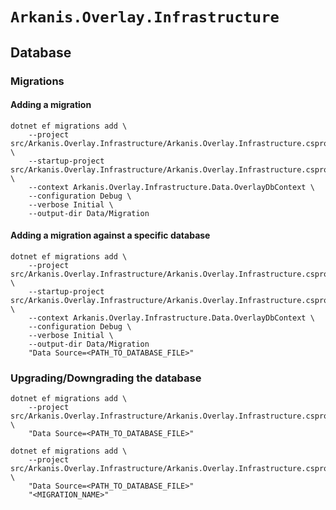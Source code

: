 # `Arkanis.Overlay.Infrastructure`

## Database

### Migrations

#### Adding a migration

```shell
dotnet ef migrations add \
    --project src/Arkanis.Overlay.Infrastructure/Arkanis.Overlay.Infrastructure.csproj \
    --startup-project src/Arkanis.Overlay.Infrastructure/Arkanis.Overlay.Infrastructure.csproj \
    --context Arkanis.Overlay.Infrastructure.Data.OverlayDbContext \
    --configuration Debug \
    --verbose Initial \
    --output-dir Data/Migration
```

#### Adding a migration against a specific database

```shell
dotnet ef migrations add \
    --project src/Arkanis.Overlay.Infrastructure/Arkanis.Overlay.Infrastructure.csproj \
    --startup-project src/Arkanis.Overlay.Infrastructure/Arkanis.Overlay.Infrastructure.csproj \
    --context Arkanis.Overlay.Infrastructure.Data.OverlayDbContext \
    --configuration Debug \
    --verbose Initial \
    --output-dir Data/Migration
    "Data Source=<PATH_TO_DATABASE_FILE>"
```

### Upgrading/Downgrading the database

```shell
dotnet ef migrations add \
    --project src/Arkanis.Overlay.Infrastructure/Arkanis.Overlay.Infrastructure.csproj \
    "Data Source=<PATH_TO_DATABASE_FILE>"
```

```shell
dotnet ef migrations add \
    --project src/Arkanis.Overlay.Infrastructure/Arkanis.Overlay.Infrastructure.csproj \
    "Data Source=<PATH_TO_DATABASE_FILE>"
    "<MIGRATION_NAME>"
```

